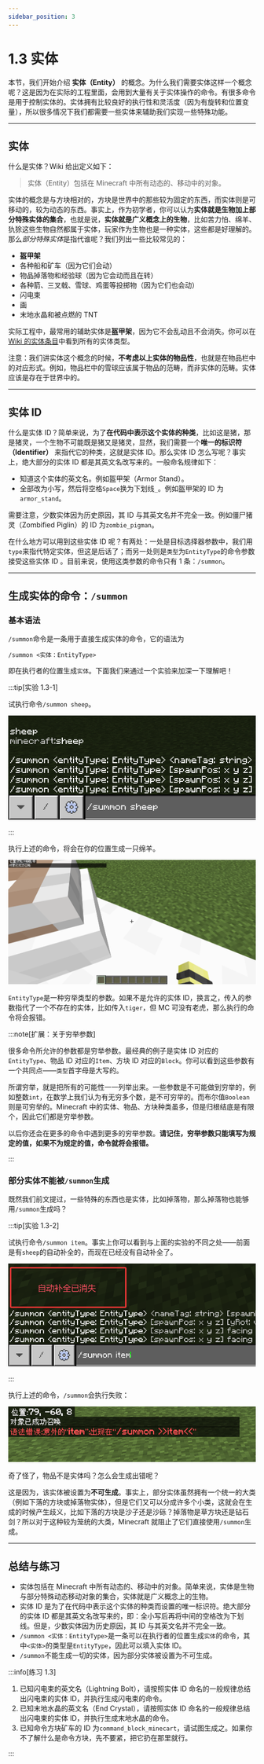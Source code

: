```yaml
---
sidebar_position: 3
---
```


# 1.3 实体

本节，我们开始介绍 **实体（Entity）** 的概念。为什么我们需要实体这样一个概念呢？这是因为在实际的工程里面，会用到大量有关于实体操作的命令。有很多命令是用于控制实体的。实体拥有比较良好的执行性和灵活度（因为有旋转和位置变量），所以很多情况下我们都需要一些实体来辅助我们实现一些特殊功能。

---

## 实体

什么是实体？Wiki 给出定义如下：

> 实体（Entity）包括在 Minecraft 中所有动态的、移动中的对象。

实体的概念是与方块相对的，方块是世界中的那些较为固定的东西，而实体则是可移动的，较为动态的东西。事实上，作为初学者，你可以认为**实体就是生物加上部分特殊实体的集合**，也就是说，**实体就是广义概念上的生物**，比如苦力怕、绵羊、犰狳这些生物自然都属于实体，玩家作为生物也是一种实体，这些都是好理解的。那么*部分特殊实体*是指代谁呢？我们列出一些比较常见的：

- **盔甲架**
- 各种船和矿车（因为它们会动）
- 物品掉落物和经验球（因为它会动而且在转）
- 各种箭、三叉戟、雪球、鸡蛋等投掷物（因为它们也会动）
- 闪电束
- 画
- 末地水晶和被点燃的 TNT

实际工程中，最常用的辅助实体是**盔甲架**，因为它不会乱动且不会消失。你可以在 [Wiki 的实体条目](https://zh.minecraft.wiki/w/实体)中看到所有的实体类型。

注意：我们讲实体这个概念的时候，**不考虑以上实体的物品性**，也就是在物品栏中的对应形式。例如，物品栏中的雪球应该属于物品的范畴，而非实体的范畴。实体应该是存在于世界中的。

---

## 实体 ID

什么是实体 ID？简单来说，为了**在代码中表示这个实体的种类**，比如这是猪，那是猪灵，一个生物不可能既是猪又是猪灵，显然，我们需要一个**唯一的标识符（Identifier）** 来指代它的种类，这就是实体 ID。那么实体 ID 怎么写呢？事实上，绝大部分的实体 ID 都是其英文名改写来的。一般命名规律如下：

- 知道这个实体的英文名。例如盔甲架（Armor Stand）。
- 全部改为小写，然后将空格`Space`换为下划线`_`。例如盔甲架的 ID 为`armor_stand`。

需要注意，少数实体因为历史原因，其 ID 与其英文名并不完全一致。例如僵尸猪灵（Zombified Piglin）的 ID 为`zombie_pigman`。

在什么地方可以用到这些实体 ID 呢？有两处：一处是目标选择器参数中，我们用`type`来指代特定实体，但这是后话了；而另一处则是`类型`为`EntityType`的命令参数接受这些实体 ID 。目前来说，使用这类参数的命令只有 1 条：`/summon`。

---

## 生成实体的命令：`/summon`

### 基本语法

`/summon`命令是一条用于直接生成实体的命令，它的语法为

```text
/summon <实体：EntityType>
```

即在执行者的位置生成`实体`。下面我们来通过一个实验来加深一下理解吧！

:::tip[实验 1.3-1]

试执行命令`/summon sheep`。

![执行summon命令](./img/section3/summon_command.png)

:::

执行上述的命令，将会在你的位置生成一只绵羊。

![执行summon命令后](./img/section3/summon_command_executed.png)

`EntityType`是一种穷举类型的参数。如果不是允许的实体 ID，换言之，传入的参数指代了一个不存在的实体，比如传入`tiger`，但 MC 可没有老虎，那么执行的命令将会报错。

:::note[扩展：关于穷举参数]

很多命令所允许的参数都是穷举参数。最经典的例子是实体 ID 对应的`EntityType`、物品 ID 对应的`Item`、方块 ID 对应的`Block`。你可以看到这些参数有一个共同点——`类型`首字母是大写的。

所谓穷举，就是把所有的可能性一一列举出来。一些参数是不可能做到穷举的，例如整数`int`，在数学上我们认为有无穷多个数，是不可穷举的。而布尔值`Boolean`则是可穷举的。Minecraft 中的实体、物品、方块种类虽多，但是归根结底是有限个，因此它们都是穷举参数。

以后你还会在更多的命令中遇到更多的穷举参数。**请记住，穷举参数只能填写为规定的值，如果不为规定的值，命令就将会报错。**

:::

### 部分实体不能被`/summon`生成

既然我们前文提过，一些特殊的东西也是实体，比如掉落物，那么掉落物也能够用`/summon`生成吗？

:::tip[实验 1.3-2]

试执行命令`/summon item`。事实上你可以看到与上面的实验的不同之处——前面是有`sheep`的自动补全的，而现在已经没有自动补全了。

![尝试生成物品](./img/section3/summon_item.png)

:::

执行上述的命令，`/summon`会执行失败：

![生成物品失败](./img/section3/summon_item_failed.png)

奇了怪了，物品不是实体吗？怎么会生成出错呢？

这是因为，该实体被设置为**不可生成**。事实上，部分实体虽然拥有一个统一的大类（例如下落的方块或掉落物实体），但是它们又可以分成许多个小类，这就会在生成的时候产生歧义，比如下落的方块是沙子还是沙砾？掉落物是草方块还是钻石剑？所以对于这种较为笼统的大类，Minecraft 就阻止了它们直接使用`/summon`生成。

---

## 总结与练习

- 实体包括在 Minecraft 中所有动态的、移动中的对象。简单来说，实体是生物与部分特殊动态移动对象的集合，实体就是广义概念上的生物。
- 实体 ID 是为了在代码中表示这个实体的种类而设置的唯一标识符。绝大部分的实体 ID 都是其英文名改写来的，即：全小写后再将中间的空格改为下划线。但是，少数实体因为历史原因，其 ID 与其英文名并不完全一致。
- `/summon <实体：EntityType>`是一条可以在执行者的位置生成`实体`的命令，其中`<实体>`的类型是`EntityType`，因此可以填入实体 ID。
- `/summon`不能生成一切的实体，因为部分实体被设置为不可生成。

:::info[练习 1.3]

1. 已知闪电束的英文名（Lightning Bolt），请按照实体 ID 命名的一般规律总结出闪电束的实体 ID，并执行生成闪电束的命令。
2. 已知末地水晶的英文名（End Crystal），请按照实体 ID 命名的一般规律总结出闪电束的实体 ID，并执行生成末地水晶的命令。
3. 已知命令方块矿车的 ID 为`command_block_minecart`，请试图生成之。如果你不了解什么是命令方块，先不要紧，把它扔在那里就行。

:::
